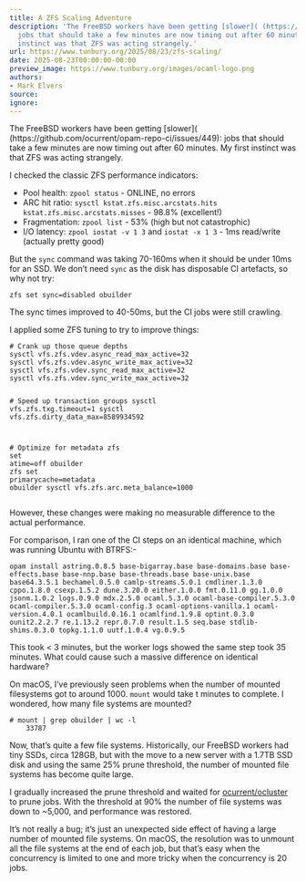 ```yaml
---
title: A ZFS Scaling Adventure
description: 'The FreeBSD workers have been getting [slower]( (https://github.com/ocurrent/opam-repo-ci/issues/449):
  jobs that should take a few minutes are now timing out after 60 minutes. My first
  instinct was that ZFS was acting strangely.'
url: https://www.tunbury.org/2025/08/23/zfs-scaling/
date: 2025-08-23T00:00:00-00:00
preview_image: https://www.tunbury.org/images/ocaml-logo.png
authors:
- Mark Elvers
source:
ignore:
---
```


<p>The FreeBSD workers have been getting [slower](
(https://github.com/ocurrent/opam-repo-ci/issues/449): jobs that should take a few minutes are now timing out after 60 minutes. My first instinct was that ZFS was acting strangely.</p>

<p>I checked the classic ZFS performance indicators:</p>

<ul>
  <li>Pool health: <code class="language-plaintext highlighter-rouge">zpool status</code> - ONLINE, no errors</li>
  <li>ARC hit ratio: <code class="language-plaintext highlighter-rouge">sysctl kstat.zfs.misc.arcstats.hits kstat.zfs.misc.arcstats.misses</code> - 98.8% (excellent!)</li>
  <li>Fragmentation: <code class="language-plaintext highlighter-rouge">zpool list</code> - 53% (high but not catastrophic)</li>
  <li>I/O latency: <code class="language-plaintext highlighter-rouge">zpool iostat -v 1 3</code> and <code class="language-plaintext highlighter-rouge">iostat -x 1 3</code> - 1ms read/write (actually pretty good)</li>
</ul>

<p>But the <code class="language-plaintext highlighter-rouge">sync</code> command was taking 70-160ms when it should be under 10ms for an SSD. We don’t need <code class="language-plaintext highlighter-rouge">sync</code> as the disk has disposable CI artefacts, so why not try:</p>

<div class="language-bash highlighter-rouge"><div class="highlight"><pre class="highlight"><code>zfs <span class="nb">set sync</span><span class="o">=</span>disabled obuilder
</code></pre></div></div>

<p>The sync times improved to 40-50ms, but the CI jobs were still crawling.</p>

<p>I applied some ZFS tuning to try to improve things:</p>

<div class="language-bash highlighter-rouge"><div class="highlight"><pre class="highlight"><code><span class="c"># Crank up those queue depths</span>
sysctl vfs.zfs.vdev.async_read_max_active<span class="o">=</span>32
sysctl vfs.zfs.vdev.async_write_max_active<span class="o">=</span>32
sysctl vfs.zfs.vdev.sync_read_max_active<span class="o">=</span>32
sysctl vfs.zfs.vdev.sync_write_max_active<span class="o">=</span>32

<span class="c"># Speed up transaction groups</span>
sysctl vfs.zfs.txg.timeout<span class="o">=</span>1
sysctl vfs.zfs.dirty_data_max<span class="o">=</span>8589934592

<span class="c"># Optimize for metadata</span>
zfs <span class="nb">set </span><span class="nv">atime</span><span class="o">=</span>off obuilder
zfs <span class="nb">set </span><span class="nv">primarycache</span><span class="o">=</span>metadata obuilder
sysctl vfs.zfs.arc.meta_balance<span class="o">=</span>1000
</code></pre></div></div>

<p>However, these changes were making no measurable difference to the actual performance.</p>

<p>For comparison, I ran one of the CI steps on an identical machine, which was running Ubuntu with BTRFS:-</p>

<div class="language-bash highlighter-rouge"><div class="highlight"><pre class="highlight"><code>opam <span class="nb">install </span>astring.0.8.5 base-bigarray.base base-domains.base base-effects.base base-nnp.base base-threads.base base-unix.base base64.3.5.1 bechamel.0.5.0 camlp-streams.5.0.1 cmdliner.1.3.0 cppo.1.8.0 csexp.1.5.2 dune.3.20.0 either.1.0.0 fmt.0.11.0 gg.1.0.0 jsonm.1.0.2 logs.0.9.0 mdx.2.5.0 ocaml.5.3.0 ocaml-base-compiler.5.3.0 ocaml-compiler.5.3.0 ocaml-config.3 ocaml-options-vanilla.1 ocaml-version.4.0.1 ocamlbuild.0.16.1 ocamlfind.1.9.8 optint.0.3.0 ounit2.2.2.7 re.1.13.2 repr.0.7.0 result.1.5 seq.base stdlib-shims.0.3.0 topkg.1.1.0 uutf.1.0.4 vg.0.9.5
</code></pre></div></div>

<p>This took &lt; 3 minutes, but the worker logs showed the same step took 35 minutes. What could cause such a massive difference on identical hardware?</p>

<p>On macOS, I’ve previously seen problems when the number of mounted filesystems got to around 1000. <code class="language-plaintext highlighter-rouge">mount</code> would take t minutes to complete. I wondered, how many file systems are mounted?</p>

<div class="language-bash highlighter-rouge"><div class="highlight"><pre class="highlight"><code><span class="c"># mount | grep obuilder | wc -l</span>
    33787
</code></pre></div></div>

<p>Now, that’s quite a few file systems.  Historically, our FreeBSD workers had tiny SSDs, circa 128GB, but with the move to a new server with a 1.7TB SSD disk and using the same 25% prune threshold, the number of mounted file systems has become quite large.</p>

<p>I gradually increased the prune threshold and waited for <a href="https://github.com/ocurrent/ocluster">ocurrent/ocluster</a> to prune jobs. With the threshold at 90% the number of file systems was down to ~5,000, and performance was restored.</p>

<p>It’s not really a bug; it’s just an unexpected side effect of having a large number of mounted file systems. On macOS, the resolution was to unmount all the file systems at the end of each job, but that’s easy when the concurrency is limited to one and more tricky when the concurrency is 20 jobs.</p>
